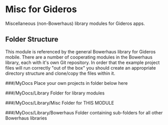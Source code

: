 Misc for Gideros
================

Miscellaneous (non-Bowerhaus) library modules for Gideros apps.

Folder Structure
----------------

This module is referenced by the general Bowerhaus library for Gideros mobile. There are a number of cooperating modules in the Bowerhaus library, each with it's own Git repository. In order that the example project files will run correctly "out of the box" you should create an appropriate directory structure and clone/copy the files within it.

###/MyDocs
Place your own projects in folder below here

###/MyDocs/Library
Folder for library modules

###/MyDocs/Library/Misc
Folder for THIS MODULE

###/MyDocs/Library/Bowerhaus
Folder containing sub-folders for all other Bowerhaus libraries



